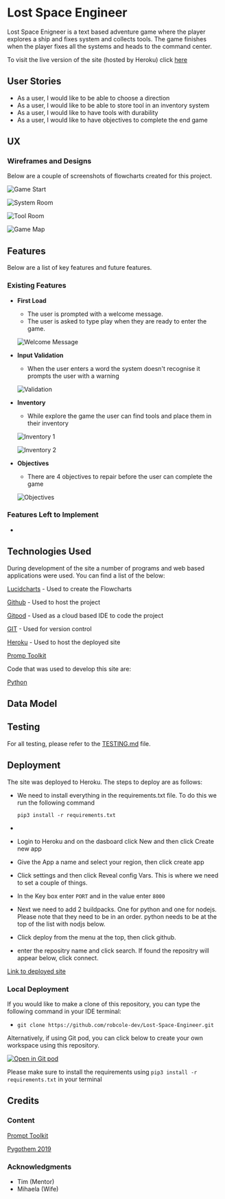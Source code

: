 # Lost Space Engineer

Lost Space Enigneer is a text based adventure game where the player explores a ship and fixes system and collects tools. The game finishes when the player fixes all the systems and heads to the command center.

To visit the live version of the site (hosted by Heroku) click [here](https://lost-space-engineer.herokuapp.com/)


## User Stories
- As a user, I would like to be able to choose a direction
- As a user, I would like to be able to store tool in an inventory system
- As a user, I would like to have tools with durability
- As a user, I would like to have objectives to complete the end game

## UX

### Wireframes and Designs

Below are a couple of screenshots of flowcharts created for this project.

![Game Start](/documentation/flowcharts/game-beginning.png)

![System Room](/documentation/flowcharts/sub-system-logic.png)

![Tool Room](/documentation/flowcharts/tool-room.png)

![Game Map](/documentation/flowcharts/game-map.jpg)


## Features 

Below are a list of key features and future features.

### Existing Features
- __First Load__
    - The user is prompted with a welcome message.
    - The user is asked to type play when they are ready to enter the game.

    ![Welcome Message](/documentation/readme/welcome-message.png)

- __Input Validation__
    - When the user enters a word the system doesn't recognise it prompts the user with a warning

    ![Validation](/documentation/readme/input-validation.png)

- __Inventory__
    - While explore the game the user can find tools and place them in their inventory

    ![Inventory 1](/documentation/readme/inventory.png)
    
    ![Inventory 2](/documentation/readme/inventory-slots.png)

- __Objectives__
    - There are 4 objectives to repair before the user can complete the game

    ![Objectives](/documentation/readme/objectives.png)

### Features Left to Implement
- 


## Technologies Used

During development of the site a number of programs and web based applications were used. You can find a list of the below:

[Lucidcharts](https://www.lucidchart.com/pages/) - Used to create the Flowcharts

[Github](https://github.com/) - Used to host the project

[Gitpod](https://www.gitpod.io/) - Used as a cloud based IDE to code the project

[GIT](https://en.wikipedia.org/wiki/Git) - Used for version control

[Heroku](https://www.heroku.com/) - Used to host the deployed site

[Promp Toolkit](https://python-prompt-toolkit.readthedocs.io/en/master/)

Code that was used to develop this site are:

[Python](https://www.python.org/)

## Data Model




## Testing

For all testing, please refer to the [TESTING.md](TESTING.md) file.

## Deployment

The site was deployed to Heroku. The steps to deploy are as follows: 
- We need to install everything in the requirements.txt file. To do this we run the following command 
 
    ```pip3 install -r requirements.txt```
- 
- Login to Heroku and on the dasboard click New and then click Create new app
- Give the App a name and select your region, then click create app
- Click settings and then click Reveal config Vars. This is where we need to set a couple of things.
- In the Key box enter `PORT` and in the value enter `8000`
- Next we need to add 2 buildpacks. One for python and one for nodejs. Please note that they need to be in an order. python needs to be at the top of the list with nodjs below.
- Click deploy from the menu at the top, then click github.
- enter the repositry name and click search. If found the repositry will appear below, click connect.

[Link to deployed site](https://lost-space-engineer.herokuapp.com/)

### Local Deployment

If you would like to make a clone of this repository, you can type the following command in your IDE terminal:

- `git clone https://github.com/robcole-dev/Lost-Space-Engineer.git`

Alternatively, if using Git pod, you can click below to create your own workspace using this repository.

[![Open in Git pod](https://gitpod.io/button/open-in-gitpod.svg)](https://gitpod.io/#https://github.com/robcole-dev/Lost-Space-Engineer)

Please make sure to install the requirements using ```pip3 install -r requirements.txt``` in your terminal

## Credits 

### Content

[Prompt Toolkit](https://python-prompt-toolkit.readthedocs.io/en/master/)

[Pygothem 2019](https://youtu.be/TjUTaFcxXYo)

### Acknowledgments

- Tim (Mentor)
- Mihaela (Wife)